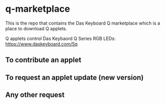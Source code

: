 # q-marketplace

This is the repo that contains the Das Keyboard Q marketplace which is a place to download Q applets.

Q applets control Das Keybaord Q Series RGB LEDs: https://www.daskeyboard.com/5q 
## To contribute an applet

## To request an applet update (new version)

## Any other request
